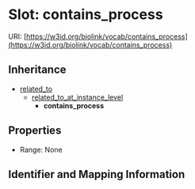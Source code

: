 # Slot: contains_process

URI: [https://w3id.org/biolink/vocab/contains_process](https://w3id.org/biolink/vocab/contains_process)




## Inheritance

* [related_to](related_to.md)
    * [related_to_at_instance_level](related_to_at_instance_level.md)
        * **contains_process**



## Properties

 * Range: None



## Identifier and Mapping Information





